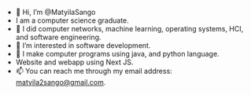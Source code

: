 - 👋 Hi, I’m @MatyilaSango
-  I am a computer science graduate.
- 🌱 I did computer networks, machine learning, operating systems, HCI, and software engineering. 
- 👀 I’m interested in software development. 
- 💞️ I make computer programs using java, and python language.
- Website and webapp using Next JS.
- 📫 You can reach me through my email address: matyila2sango@gmail.com.

